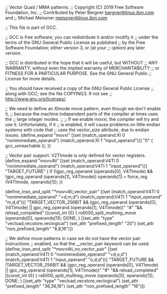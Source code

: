 ;; Vector Quad / MMA patterns.
;; Copyright (C) 2019 Free Software Foundation, Inc.
;; Contributed by Peter Bergner <bergner@linux.ibm.com> and
;;		  Michael Meissner <meissner@linux.ibm.com>

;; This file is part of GCC.

;; GCC is free software; you can redistribute it and/or modify it
;; under the terms of the GNU General Public License as published
;; by the Free Software Foundation; either version 3, or (at your
;; option) any later version.

;; GCC is distributed in the hope that it will be useful, but WITHOUT
;; ANY WARRANTY; without even the implied warranty of MERCHANTABILITY
;; or FITNESS FOR A PARTICULAR PURPOSE.  See the GNU General Public
;; License for more details.

;; You should have received a copy of the GNU General Public License
;; along with GCC; see the file COPYING3.  If not see
;; <http://www.gnu.org/licenses/>.

;; We need to define an XImode move pattern, even though we don't enable it,
;; because the machine independent parts of the compiler at times uses the
;; large integer modes.
;;
;; If we enable movxi, the compiler will try and use it.  Unfortunately, if it
;; is enabled, it will cause problems on little endian systems with code that
;; uses the vector_size attribute, due to endian issues.
(define_expand "movxi"
  [(set (match_operand:XI 0 "nonimmediate_operand")
	(match_operand:XI 1 "input_operand"))]
  "0"
{
  gcc_unreachable ();
})

;; Vector pair support.  V2TImode is only defined for vector registers.
(define_expand "movv4ti"
  [(set (match_operand:V4TI 0 "nonimmediate_operand")
	(match_operand:V4TI 1 "input_operand"))]
  "TARGET_FUTURE"
{
  if (!gpc_reg_operand (operands[0], V4TImode)
      && !gpc_reg_operand (operands[1], V4TImode))
    operands[1] = force_reg (V4TImode, operands[1]);
})

(define_insn_and_split "*movv4ti_vector_pair"
  [(set (match_operand:V4TI 0 "nonimmediate_operand" "=d,m,d")
	(match_operand:V4TI 1 "input_operand" "m,d,d"))]
  "TARGET_VECTOR_256BIT
   && (gpc_reg_operand (operands[0], V4TImode)
       || gpc_reg_operand (operands[1], V4TImode))"
  "#"
  "&& reload_completed"
  [(const_int 0)]
{
  rs6000_split_multireg_move (operands[0], operands[1]);
  DONE;
}
  [(set_attr "type" "vecload,vecstore,veclogical")
   (set_attr "prefixed_length" "20")
   (set_attr "non_prefixed_length" "8,8,16")])

;; We define move patterns in case we do not have the vector pair instructions
;; enabled, so that the __vector_pair keyword can be used.
(define_insn_and_split "*movv4ti_no_vector_pair"
  [(set (match_operand:V4TI 0 "nonimmediate_operand" "=d,o,d")
	(match_operand:V4TI 1 "input_operand" "o,d,d"))]
  "TARGET_FUTURE && !TARGET_VECTOR_256BIT
   && (gpc_reg_operand (operands[0], V4TImode)
       || gpc_reg_operand (operands[1], V4TImode))"
  "#"
  "&& reload_completed"
  [(const_int 0)]
{
  rs6000_split_multireg_move (operands[0], operands[1]);
  DONE;
}
  [(set_attr "type" "vecload,vecstore,veclogical")
   (set_attr "prefixed_length" "36,36,16")
   (set_attr "non_prefixed_length" "16")])
